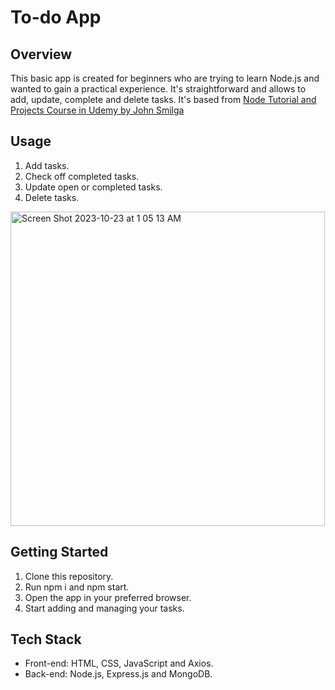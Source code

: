 # To-do App

## Overview

This basic app is created for beginners who are trying to learn Node.js and wanted to gain a practical experience. It's straightforward and allows to add, update, complete and delete tasks. It's based from [Node Tutorial and Projects Course in Udemy by John Smilga](https://www.udemy.com/course/nodejs-tutorial-and-projects-course/)

## Usage

1. Add tasks.
2. Check off completed tasks.
3. Update open or completed tasks.
4. Delete tasks.

<img width="503" alt="Screen Shot 2023-10-23 at 1 05 13 AM" src="https://github.com/ynhs-rosal/todo-app/assets/89345173/f38cc110-cfda-4541-a6a2-befb83c9533b">

## Getting Started

1. Clone this repository.
2. Run npm i and npm start.
3. Open the app in your preferred browser.
4. Start adding and managing your tasks.

## Tech Stack

- Front-end: HTML, CSS, JavaScript and Axios.
- Back-end: Node.js, Express.js and MongoDB.
